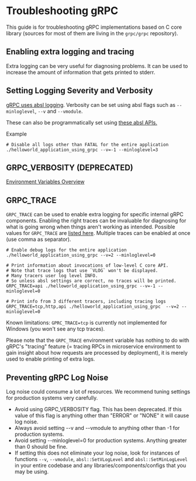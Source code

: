 # Troubleshooting gRPC

This guide is for troubleshooting gRPC implementations based on C core library (sources for most of them are living in the `grpc/grpc` repository).

## Enabling extra logging and tracing

Extra logging can be very useful for diagnosing problems. It can be used to increase the amount of information
that gets printed to stderr.

## Setting Logging Severity and Verbosity

[gRPC uses absl logging](https://abseil.io/docs/cpp/guides/logging).
Verbosity can be set using absl flags such as
`--minloglevel`, `--v` and `--vmodule`.

These can also be programmatically set using
[these absl APIs.](https://github.com/abseil/abseil-cpp/blob/master/absl/log/globals.h)

Example
```
# Disable all logs other than FATAL for the entire application
./helloworld_application_using_grpc --v=-1 --minloglevel=3
```

## GRPC_VERBOSITY (DEPRECATED)

[Environment Variables Overview](doc/environment_variables.md)

## GRPC_TRACE

`GRPC_TRACE` can be used to enable extra logging for specific internal gRPC components. Enabling the right traces can be invaluable
for diagnosing for what is going wrong when things aren't working as intended. Possible values for `GRPC_TRACE` are [listed here](doc/trace_flags.md).
Multiple traces can be enabled at once (use comma as separator).

```
# Enable debug logs for the entire application
./helloworld_application_using_grpc --v=2 --minloglevel=0
```

```
# Print information about invocations of low-level C core API.
# Note that trace logs that use `VLOG` won't be displayed.
# Many tracers user log level INFO.
# So unless absl settings are correct, no traces will be printed.
GRPC_TRACE=api ./helloworld_application_using_grpc --v=-1 --minloglevel=0
```

```
# Print info from 3 different tracers, including tracing logs
GRPC_TRACE=tcp,http,api ./helloworld_application_using_grpc  --v=2 --minloglevel=0
```

Known limitations: `GPRC_TRACE=tcp` is currently not implemented for Windows (you won't see any tcp traces).

Please note that the `GRPC_TRACE` environment variable has nothing to do with gRPC's "tracing" feature (= tracing RPCs in
microservice environment to gain insight about how requests are processed by deployment), it is merely used to enable printing
of extra logs.

## Preventing gRPC Log Noise

Log noise could consume a lot of resources. We recommend tuning settings for production systems very carefully.
*	Avoid using GRPC_VERBOSITY flag. This has been deprecated. If this value of this flag is anything other than "ERROR" or "NONE" it will cause log noise.
*	Always avoid setting --v and --vmodule to anything other than -1 for production systems.
*	Avoid setting --minloglevel=0 for production systems. Anything greater than 0 should be fine.
*   If setting this does not eliminate your log noise, look for instances of functions `--v`, `--vmodule`, `absl::SetVLogLevel` and `absl::SetMinLogLevel` in your entire codebase and any libraries/components/configs that you may be using.
